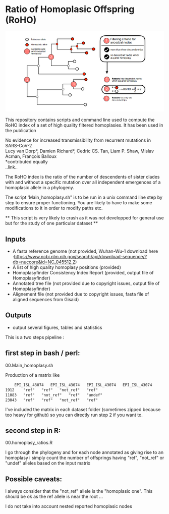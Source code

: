 # Ratio of Homoplasic Offspring (RoHO)

![schematics](https://github.com/DamienFr/RoHO/blob/master/schematics.png)

This repository contains scripts and command line used to compute the RoHO index of a set of high quality filtered homoplasies. It has been used in the publication  

No evidence for increased transmissibility from recurrent mutations in SARS-CoV-2  
Lucy van Dorp*, Damien Richard*, Cedric CS. Tan, Liam P. Shaw, Mislav Acman, François Balloux   
\*contributed equally   
..link..

The RoHO index is the ratio of the number of descendents of sister clades with and without a specific mutation over all independent emergences of a homoplasic allele in a phylogeny.

The script 'Main_homoplasy.sh" is to be run in a unix command line step by step to ensure proper functioning.
You are likely to have to make some modifications to it in order to modify paths etc.


** This script is very likely to crash as it was not developped for general use but for the study of one particular dataset **

## Inputs
- A fasta reference genome (not provided, Wuhan-Wu-1 download here :https://www.ncbi.nlm.nih.gov/search/api/download-sequence/?db=nuccore&id=NC_045512.2)
- A list of high quality homoplasy positions (provided)
- Homoplasyfinder Consistency Index Report (provided, output file of Homoplasyfinder)
- Annotated tree file (not provided due to copyright issues, output file of Homoplasyfinder)
- Alignement file (not provided due to copyright issues, fasta file of aligned sequences from Gisaid)

## Outputs
- output several figures, tables and statistics 

This is a two steps pipeline :

## first step in bash / perl:
00.Main_homoplasy.sh

Production of a matrix like

		EPI_ISL_43074	EPI_ISL_43074	EPI_ISL_43074	EPI_ISL_43074
	1912	"ref"	"ref"	"not_ref"	"ref"
	11083	"ref"	"not_ref"	"ref"	"undef"
	23043	"ref"	"ref"	"not_ref"	"ref"

I've included the matrix in each dataset folder (sometimes zipped because too heavy for github) so you can directly run step 2 if you want to.

## second step in R:
00.homoplasy_ratios.R

I go through the phylogeny and for each node annotated as giving rise to an homoplasy i simply count the number of offsprings having "ref", "not_ref" or "undef" alleles based on the input matrix

## Possible caveats:

I always consider that the "not_ref" allele is the "homoplasic one". This should be ok as the ref allele is near the root ...

I do not take into account nested reported homoplasic nodes

